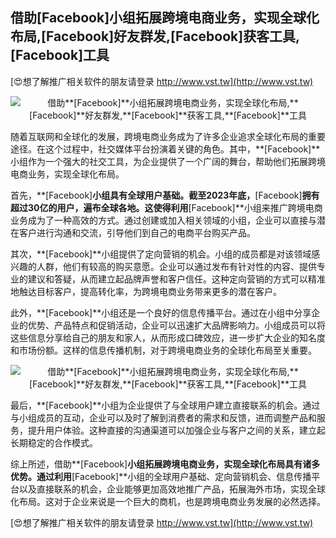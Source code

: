 ## **借助**[Facebook]**小组拓展跨境电商业务，实现全球化布局,**[Facebook]**好友群发,**[Facebook]**获客工具,**[Facebook]**工具**

[😍想了解推广相关软件的朋友请登录 http://www.vst.tw](http://www.vst.tw)

 <center><img src="https://vst.tw/MP4/tuiguang/png/3.png" alt="借助**[Facebook]**小组拓展跨境电商业务，实现全球化布局,**[Facebook]**好友群发,**[Facebook]**获客工具,**[Facebook]**工具"></center>

随着互联网和全球化的发展，跨境电商业务成为了许多企业追求全球化布局的重要途径。在这个过程中，社交媒体平台扮演着关键的角色。其中，**[Facebook]**小组作为一个强大的社交工具，为企业提供了一个广阔的舞台，帮助他们拓展跨境电商业务，实现全球化布局。

首先，**[Facebook]**小组具有全球用户基础。截至2023年底，**[Facebook]**拥有超过30亿的用户，遍布全球各地。这使得利用**[Facebook]**小组来推广跨境电商业务成为了一种高效的方式。通过创建或加入相关领域的小组，企业可以直接与潜在客户进行沟通和交流，引导他们到自己的电商平台购买产品。

其次，**[Facebook]**小组提供了定向营销的机会。小组的成员都是对该领域感兴趣的人群，他们有较高的购买意愿。企业可以通过发布有针对性的内容、提供专业的建议和答疑，从而建立起品牌声誉和客户信任。这种定向营销的方式可以精准地触达目标客户，提高转化率，为跨境电商业务带来更多的潜在客户。

此外，**[Facebook]**小组还是一个良好的信息传播平台。通过在小组中分享企业的优势、产品特点和促销活动，企业可以迅速扩大品牌影响力。小组成员可以将这些信息分享给自己的朋友和家人，从而形成口碑效应，进一步扩大企业的知名度和市场份额。这样的信息传播机制，对于跨境电商业务的全球化布局至关重要。

 <center><img src="https://vst.tw/MP4/tuiguang/png/5.png" alt="借助**[Facebook]**小组拓展跨境电商业务，实现全球化布局,**[Facebook]**好友群发,**[Facebook]**获客工具,**[Facebook]**工具"></center>

最后，**[Facebook]**小组为企业提供了与全球用户建立直接联系的机会。通过与小组成员的互动，企业可以及时了解到消费者的需求和反馈，进而调整产品和服务，提升用户体验。这种直接的沟通渠道可以加强企业与客户之间的关系，建立起长期稳定的合作模式。

综上所述，借助**[Facebook]**小组拓展跨境电商业务，实现全球化布局具有诸多优势。通过利用**[Facebook]**小组的全球用户基础、定向营销机会、信息传播平台以及直接联系的机会，企业能够更加高效地推广产品，拓展海外市场，实现全球化布局。这对于企业来说是一个巨大的商机，也是跨境电商业务发展的必然选择。

[😍想了解推广相关软件的朋友请登录 http://www.vst.tw](http://www.vst.tw)



